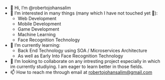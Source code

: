 - 👋 Hi, I’m @robertojohansalim
- 👀 I’m interested in many things (many which I have not touched yet 🤦):
  - Web Development
  - Mobile Development
  - Game Development
  - Machine Learning
  - Face Recognition Technology
- 🌱 I’m currently learning: 
  - Back End Technology using SOA / Microservices Architecture 
  - As well as Early Into Face Recognition Technology
- 💞️ I’m looking to collaborate on any intresting project especially in which im currently studiying. I am eager to learn better in those fields.
- 📫 How to reach me through email at robertojohansalim@gmail.com

<!---
robertojohansalim/robertojohansalim is a ✨ special ✨ repository because its `README.md` (this file) appears on your GitHub profile.
You can click the Preview link to take a look at your changes.
--->
